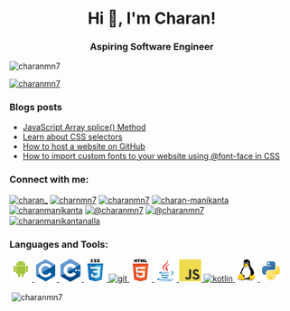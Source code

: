 <h1 align="center">Hi 👋, I'm Charan!</h1>
<h3 align="center">Aspiring Software Engineer</h3>

<p align="left"> <img src="https://komarev.com/ghpvc/?username=charanmn7&label=Profile%20views&color=0e75b6&style=flat" alt="charanmn7" /> </p>

<p align="left"> <a href="https://twitter.com/CharanMN7" target="blank"><img src="https://img.shields.io/twitter/follow/charanmn7?logo=twitter&style=for-the-badge" alt="charanmn7" /></a> </p>

### Blogs posts
<!-- BLOG-POST-LIST:START -->
- [JavaScript Array splice&lpar;&rpar; Method](https://medium.com/@CharanMN7/javascript-array-splice-method-af1a20da13b9?source=rss-86d4f6c1daf9------2)
- [Learn about CSS selectors](https://medium.com/@CharanMN7/learn-about-css-selectors-3f54af09e814?source=rss-86d4f6c1daf9------2)
- [How to host a website on GitHub](https://medium.com/@CharanMN7/how-to-host-a-website-on-github-10476e7f10cc?source=rss-86d4f6c1daf9------2)
- [How to import custom fonts to your website using @font-face in CSS](https://medium.com/@CharanMN7/how-to-use-custom-fonts-in-your-website-6fae405ac5f5?source=rss-86d4f6c1daf9------2)
<!-- BLOG-POST-LIST:END -->

<h3 align="left">Connect with me:</h3>
<p align="left">
<a href="https://codepen.io/charan_" target="blank"><img align="center" src="https://raw.githubusercontent.com/rahuldkjain/github-profile-readme-generator/master/src/images/icons/Social/codepen.svg" alt="charan_" height="30" width="40" /></a>
<a href="https://dev.to/CharnMN7" target="blank"><img align="center" src="https://raw.githubusercontent.com/rahuldkjain/github-profile-readme-generator/master/src/images/icons/Social/devto.svg" alt="charnmn7" height="30" width="40" /></a>
<a href="https://twitter.com/CharanMN7" target="blank"><img align="center" src="https://raw.githubusercontent.com/rahuldkjain/github-profile-readme-generator/master/src/images/icons/Social/twitter.svg" alt="charanmn7" height="30" width="40" /></a>
<a href="https://linkedin.com/in/charan-manikanta" target="blank"><img align="center" src="https://raw.githubusercontent.com/rahuldkjain/github-profile-readme-generator/master/src/images/icons/Social/linked-in-alt.svg" alt="charan-manikanta" height="30" width="40" /></a>
<a href="https://kaggle.com/charanmanikanta" target="blank"><img align="center" src="https://raw.githubusercontent.com/rahuldkjain/github-profile-readme-generator/master/src/images/icons/Social/kaggle.svg" alt="charanmanikanta" height="30" width="40" /></a>
<a href="https://hashnode.com/@CharanMN7" target="blank"><img align="center" src="https://raw.githubusercontent.com/rahuldkjain/github-profile-readme-generator/master/src/images/icons/Social/hashnode.svg" alt="@charanmn7" height="30" width="40" /></a>
<a href="https://medium.com/@CharanMN7" target="blank"><img align="center" src="https://raw.githubusercontent.com/rahuldkjain/github-profile-readme-generator/master/src/images/icons/Social/medium.svg" alt="@charanmn7" height="30" width="40" /></a>
<a href="https://www.leetcode.com/charanmanikantanalla" target="blank"><img align="center" src="https://raw.githubusercontent.com/rahuldkjain/github-profile-readme-generator/master/src/images/icons/Social/leet-code.svg" alt="charanmanikantanalla" height="30" width="40" /></a>
</p>

<h3 align="left">Languages and Tools:</h3>
<p align="left"> <a href="https://developer.android.com" target="_blank" rel="noreferrer"> <img src="https://raw.githubusercontent.com/devicons/devicon/master/icons/android/android-original-wordmark.svg" alt="android" width="40" height="40"/> </a> <a href="https://www.cprogramming.com/" target="_blank" rel="noreferrer"> <img src="https://raw.githubusercontent.com/devicons/devicon/master/icons/c/c-original.svg" alt="c" width="40" height="40"/> </a> <a href="https://www.w3schools.com/cpp/" target="_blank" rel="noreferrer"> <img src="https://raw.githubusercontent.com/devicons/devicon/master/icons/cplusplus/cplusplus-original.svg" alt="cplusplus" width="40" height="40"/> </a> <a href="https://www.w3schools.com/css/" target="_blank" rel="noreferrer"> <img src="https://raw.githubusercontent.com/devicons/devicon/master/icons/css3/css3-original-wordmark.svg" alt="css3" width="40" height="40"/> </a> <a href="https://git-scm.com/" target="_blank" rel="noreferrer"> <img src="https://www.vectorlogo.zone/logos/git-scm/git-scm-icon.svg" alt="git" width="40" height="40"/> </a> <a href="https://www.w3.org/html/" target="_blank" rel="noreferrer"> <img src="https://raw.githubusercontent.com/devicons/devicon/master/icons/html5/html5-original-wordmark.svg" alt="html5" width="40" height="40"/> </a> <a href="https://www.java.com" target="_blank" rel="noreferrer"> <img src="https://raw.githubusercontent.com/devicons/devicon/master/icons/java/java-original.svg" alt="java" width="40" height="40"/> </a> <a href="https://developer.mozilla.org/en-US/docs/Web/JavaScript" target="_blank" rel="noreferrer"> <img src="https://raw.githubusercontent.com/devicons/devicon/master/icons/javascript/javascript-original.svg" alt="javascript" width="40" height="40"/> </a> <a href="https://kotlinlang.org" target="_blank" rel="noreferrer"> <img src="https://www.vectorlogo.zone/logos/kotlinlang/kotlinlang-icon.svg" alt="kotlin" width="40" height="40"/> </a> <a href="https://www.linux.org/" target="_blank" rel="noreferrer"> <img src="https://raw.githubusercontent.com/devicons/devicon/master/icons/linux/linux-original.svg" alt="linux" width="40" height="40"/> </a> <a href="https://www.python.org" target="_blank" rel="noreferrer"> <img src="https://raw.githubusercontent.com/devicons/devicon/master/icons/python/python-original.svg" alt="python" width="40" height="40"/> </a> </p>

<p>&nbsp;<img align="center" src="https://github-readme-stats.vercel.app/api?username=charanmn7&show_icons=true&locale=en" alt="charanmn7" /></p>
